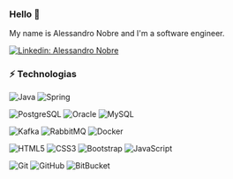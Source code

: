 ### Hello 👋
My name is Alessandro Nobre and I'm a software engineer.

[![Linkedin: Alessandro Nobre](https://img.shields.io/badge/-Linkedin-blue?style=flat-square&logo=Linkedin&logoColor=white&link=https://https://www.linkedin.com/in/alessandro-nobre-1a576215b/)](https://www.linkedin.com/in/alessandro-nobre-1a576215b/)


### ⚡ Technologias

![Java](https://img.shields.io/badge/-Java-007396?style=flat-square&logo=java)
![Spring](https://img.shields.io/badge/-Spring-6DB33F?style=flat-square&logo=spring&logoColor=white)

![PostgreSQL](https://img.shields.io/badge/PostgreSQL-%234682B4?style=flat-square&logo=postgresql&logoColor=white&color=%234682B4)
![Oracle](https://img.shields.io/badge/Oracle-red?style=flat-square&logo=oracle&logoColor=red&color=%23F8F8FF)
![MySQL](https://img.shields.io/badge/-MySQL-4479A1?style=flat-square&logo=mysql&logoColor=white)

![Kafka](https://img.shields.io/badge/Kafka-black?style=flat-square&logo=apachekafka&color=black)
![RabbitMQ](https://img.shields.io/badge/RabbitMQ-orange?style=flat-square&logo=rabbitmq&color=%23DCDCDC)
![Docker](https://img.shields.io/badge/-Docker-2496ED?style=flat-square&logo=docker&logoColor=white)

![HTML5](https://img.shields.io/badge/-HTML5-E34F26?style=flat-square&logo=html5&logoColor=white)
![CSS3](https://img.shields.io/badge/-CSS3-1572B6?style=flat-square&logo=css3)
![Bootstrap](https://img.shields.io/badge/-Bootstrap-563D7C?style=flat-square&logo=bootstrap)
![JavaScript](https://img.shields.io/badge/JavaScript-%23F7DF1E?style=flat&logo=javascript&logoColor=white&color=%23F7DF1E)

![Git](https://img.shields.io/badge/-Git-black?style=flat-square&logo=git)
![GitHub](https://img.shields.io/badge/-GitHub-181717?style=flat-square&logo=github)
![BitBucket](https://img.shields.io/badge/-BitBucket-darkblue?style=flat-square&logo=bitbucket)



<!--
**alessandronobre/alessandronobre** is a ✨ _special_ ✨ repository because its `README.md` (this file) appears on your GitHub profile.

Here are some ideas to get you started:

- 🔭 I’m currently working on ...
- 🌱 I’m currently learning ...
- 👯 I’m looking to collaborate on ...
- 🤔 I’m looking for help with ...
- 💬 Ask me about ...
- 📫 How to reach me: ...
- 😄 Pronouns: ...
- ⚡ Fun fact: ...
-->

